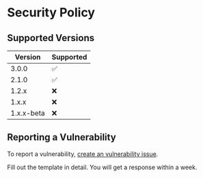 # Security Policy

## Supported Versions

| Version | Supported          |
| ------- | ------------------ |
| 3.0.0 | :white_check_mark:   |
| 2.1.0 | :white_check_mark:   |
| 1.2.x | :x: |
| 1.x.x | :x: |
| 1.x.x-beta | :x: |

## Reporting a Vulnerability

To report a vulnerability, [create an vulnerability issue](https://github.com/ksplatdev/DuckEngine/issues/new?assignees=&labels=Vulnerability&template=vulnerability.md&title=Vulnerability).

Fill out the template in detail. You will get a response within a week.
